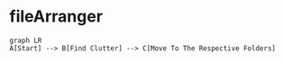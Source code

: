 # fileArranger

```mermaid
graph LR
A[Start] --> B[Find Clutter] --> C[Move To The Respective Folders]
```
